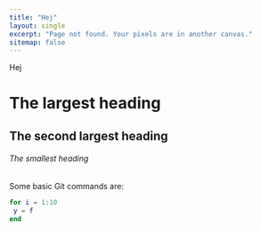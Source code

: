 ```yaml
---
title: "Hej"
layout: single
excerpt: "Page not found. Your pixels are in another canvas."
sitemap: false
---
```


Hej

# The largest heading

## The second largest heading

###### The smallest heading

Some basic Git commands are:

```matlab
for i = 1:10
 y = f
end
```
